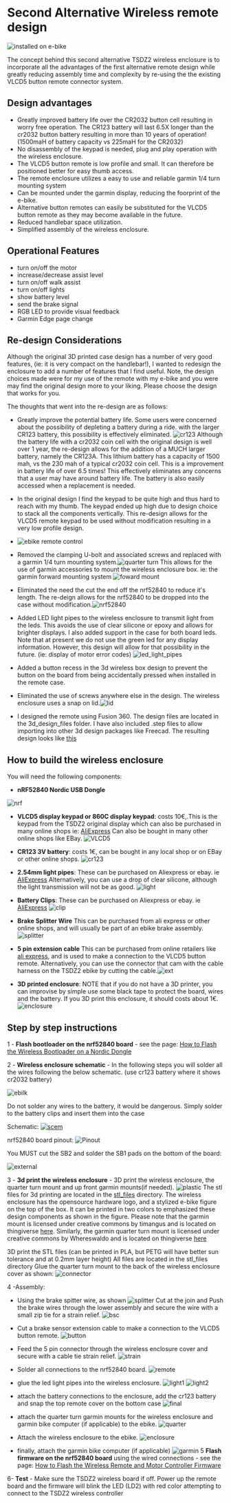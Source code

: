 # Second Alternative Wireless remote design

![installed on e-bike](./bike_installation_final.jpg)

The concept behind this second alternative TSDZ2 wireless enclosure is to incorporate all the advantages of the first alternative remote design while greatly reducing assembly time and complexity by re-using the the existing VLCD5 button remote connector system.

## Design advantages

* Greatly improved battery life over the CR2032 button cell resulting in worry free operation.
The CR123 battery will last 6.5X longer than the cr2032 button battery resulting in more than 10 years of operation! (1500maH of battery  capacity vs 225maH for the CR2032)
* No disassembly of the keypad is needed, plug and play operation with the wireless enclosure.
* The VLCD5 button remote is low profile and small. It can therefore be positioned better for easy thumb access.
* The remote enclosure utilizes a easy to use and reliable garmin 1/4 turn mounting system
* Can be mounted under the garmin display, reducing the foorprint of the e-bike.
* Alternative button remotes can easily be substituted for the VLCD5 button remote  as they may become available in the future.
* Reduced handlebar space utilization.
* Simplified assembly of the wireless  enclosure.

## Operational Features

* turn on/off the motor
* increase/decrease assist level
* turn on/off walk assist
* turn on/off lights
* show battery level
* send the brake signal
* RGB LED to provide visual feedback
* Garmin Edge page change

## Re-design Considerations  

Although the original 3D printed case design has a number of very good features, (ie: it is very compact on the handlebar!), I wanted to redesign the enclosure to add a number of features that I find useful.
Note, the design choices made were for my use of the remote with my e-bike and you were may find the original design more to your liking.
Please choose the design that works for you.

The thoughts that went into the re-design are as follows:

* Greatly improve the potential battery life. Some users were concerned about the possibility of depleting a battery during a ride. with the larger CR123 battery, this possibility is effectively eliminated.
![cr123](cr123.jpg)
 Although the battery life with a cr2032 coin cell with the original design is well over 1 year, the re-design allows for the addition of a MUCH larger battery, namely the CR123A. This lithium battery has a capacity of 1500 mah, vs the 230 mah of a typical cr2032 coin cell. This is a improvement in battery life of over 6.5 times! This effectively eliminates any concerns that a user may have around battery life. The battery is also easily accessed when a replacement is needed.
* In the original design I find the keypad to be quite high and thus hard to reach with my thumb. The keypad ended up high due to design choice to stack all the components vertically. This re-design allows for the VLCD5 remote keypad to be used without modification resulting in a very low profile design.
* ![ebike remote control](./vlcd5_handlebar.jpg)
  
* Removed the clamping U-bolt and associated screws and replaced with a garmin 1/4 turn mounting system.![quarter turn](./glued_connector.jpg)
This allows for the use of garmin accessories to mount the wireless enclosure box.
ie:  the garmin forward mounting system
![foward mount](./forward_mount.jpg)
* Eliminated the need the cut the end off the nrf52840 to reduce it's length. The re-deign allows for the nrf52840 to be dropped into the case without modification.![nrf52840](./NRF52840.png)

* Added LED light pipes to the wireless enclosure to transmit light from the leds. This avoids the use of clear silicone or epoxy and allows for brighter displays.  I also added support in the case for both board leds. Note that at present we do not use the green led for any display information. However, this design will allow for that possibility in the future. (ie: display of motor error codes)
![led_light_pipes](./led_light_pipes.jpg)

* Added a button recess in the 3d wireless box design to prevent the button on the board from being accidentally pressed when installed in the remote case.
  
* Eliminated the use of screws anywhere else in the design. The wireless enclosure uses a snap on lid.![lid](./brake_splitter_connection.jpg)
* I designed the remote using Fusion 360. The design files are located in the 3d_design_files folder. I have also included .step files to allow importing into other 3d design packages like Freecad.
The resulting design looks like [this](https://a360.co/34ONn2u
)

## How to build the wireless enclosure

You will need the following components:

* **nRF52840 Nordic USB Dongle**
  
![nrf](./NRF52840.png)

* **VLCD5 display keypad or 860C display keypad**: costs 10€,.This is the keypad from the TSDZ2 original display which can also be purchased  in many online shops ie: [AliExpress](https://www.aliexpress.com/item/4001097689736.html?spm=a2g0s.9042311.0.0.27424c4dxp2RN0)  Can also be bought in many other online shops like EBay.
![VLCD5](vlcd5.png)
* **CR123 3V battery**: costs 1€, can be bought in any local shop or on EBay or other online shops.
![cr123](cr123.jpg)

* **2.54mm light pipes**: These can be purchased on Aliexpress or ebay. ie [AliExpress](https://www.aliexpress.com/item/4001097689736.html?spm=a2g0s.9042311.0.0.27424c4dxp2RN0)
Alternatively, you can use a drop of clear silicone, although the light transmission will not be as good.
![light](light_pipe.jpeg)

* **Battery Clips**: These can be purchased on Aliexpress or ebay. ie [AliExpress](https://www.aliexpress.com/item/4000953728880.html?spm=a2g0s.9042311.0.0.27424c4dsstnu1)
![clip](clip.jpg)

* **Brake Splitter Wire** This can be purchased from ali express or other online shops, and will usually be part of an ebike brake assembly.![splitter](./brake_splitter_wire.jpg)

* **5 pin extension cable** This can be purchased from online retailers like [ali express](https://tinyurl.com/28p22mkj), and is used to make a connection to the VLCD5 button remote. Alternatively, you can use the connector that cam with the cable harness on the TSDZ2 ebike by cutting the cable.![ext](./ext_cable.png)

* **3D printed enclosure**: NOTE that if you do not have a 3D printer, you can improvise by simple use some black tape to protect the board, wires and the battery. If you 3D print this enclosure, it should costs about 1€.![enclosure](./light_pipes_installed.jpg)

## Step by step instructions

1 - **Flash bootloader on the nrf52840 board** - see the page: [How to Flash the Wireless Bootloader on a Nordic Dongle](../getting_started.md)

2 - **Wireless enclosure schematic** - In the following steps you will solder all the wires following the below schematic. (use cr123 battery where it shows cr2032 battery)

![ebilk](./ebike_remote_wireless-schematic.png)

Do not solder any wires to the battery, it would be dangerous. Simply solder to the battery clips and insert them into the case

Schematic:
[![scem](ebike_remote_wireless-schematic.png)](ebike_remote_wireless-schematic.png)

nrf52840 board pinout:
![Pinout](./nordic_pinout.png)

You MUST cut the SB2 and solder the SB1 pads on the bottom of the board:

![external](./external_power.png)

3 - **3d print the wireless enclosure** - 3D print the wireless enclosure, the quarter turn mount and up front garmin mounts(if needed). ![plastic](./all_plastic_comps.jpg)
The stl files for 3d printing are located in the [stl_files](./stl_files) directory.
The wireless enclosure has the opensource hardware logo, and a stylized e-bike figure on the top of the box.
It can be printed in two colors to emphasized these design components as shown in the figure.
Please note that the garmin mount is licensed under creative commons by timangus and is located on thingiverse [here](https://www.thingiverse.com/thing:4483267).
Similarly, the garmin quarter turn mount is licensed under creative commons  by Whereswaldo and is located on thingiverse [here](http://www.thingiverse.com/thing:656833)

3D print the STL files (can be printed in PLA, but PETG will have better sun tolerance and at 0.2mm layer height) All files are located in the stl_files directory
Glue the quarter turn mount to the back of the wireless enclosure cover as shown: ![connector](./glued_connector.jpg)

4 -Assembly:

* Using the brake spitter wire, as shown ![splitter](./brake_splitter_wire.jpg) Cut at the join and Push the brake wires through the lower assembly and secure the wire with a small zip tie for a strain relief.
![bsc](brake_splitter_connection.jpg)

* Cut a brake sensor extension cable to make a connection to the VLCD5 button remote. ![button](./vlcd5_remote_wiring.jpg)
* Feed the 5 pin connector through the wireless enclosure cover and secure with a cable tie strain relief.
![strain](./all_connectors.jpg)
* Solder all connections to the nrf52840 board. ![remote](52840_wired.jpg)
* glue the led light pipes into the wireless enclosure.
![light1](./led_light_pipes.jpg)
![light2](./light_pipes_installed.jpg)
* attach the battery connections to the enclosure, add the cr123 battery and snap the top remote cover on the bottom case
![final](final_assembly.jpg)
* attach the quarter turn garmin mounts for the wireless enclosure and garmin bike computer (if applicable) to the ebike.
![quarter](./ebike_quarter_turn.jpg)
* Attach the wireless enclosure to the ebike.
![enclosure](./ebike_box_installed.jpg)
* finally, attach the garmin bike computer (if applicable)
![garmin](./bike_installation_final.jpg)
5  **Flash firmware on the nrf52840 board** using the wired connections - see the page: [How to Flash the Wireless Remote and Motor Controller Firmware](../../firmware.md)

6- **Test** - Make sure the TSDZ2 wireless board if off. Power up the remote board and the firmware will blink the LED (LD2) with red color attempting to connect to the TSDZ2 wireless controller

